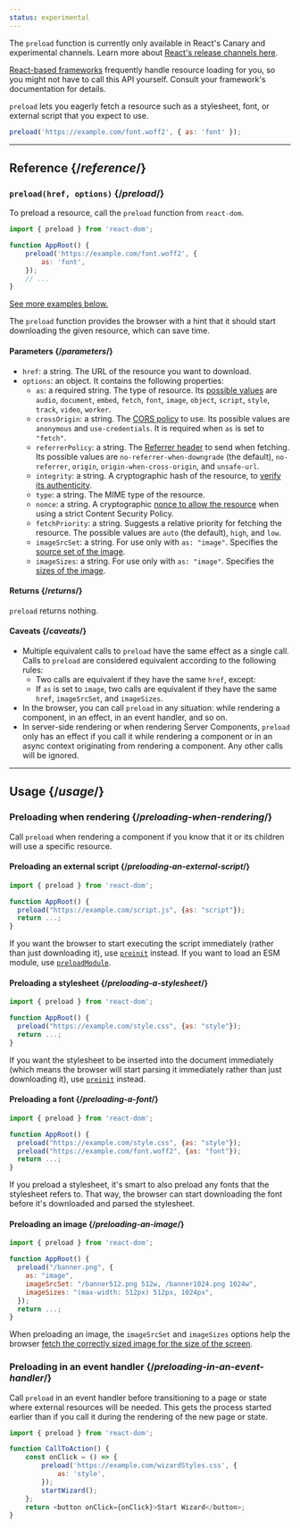 ```yaml
---
status: experimental
---
```


<Canary>

The `preload` function is currently only available in React's Canary and experimental channels. Learn more about [React's release channels here](https://react.dev/community/versioning-policy#all-release-channels).

</Canary>

<Note>

[React-based frameworks](../../learn/start-a-new-react-project) frequently handle resource loading for you, so you might not have to call this API yourself. Consult your framework's documentation for details.

</Note>

<Intro>

`preload` lets you eagerly fetch a resource such as a stylesheet, font, or external script that you expect to use.

```js
preload('https://example.com/font.woff2', { as: 'font' });
```

</Intro>

<InlineToc />

---

## Reference {/_reference_/}

### `preload(href, options)` {/_preload_/}

To preload a resource, call the `preload` function from `react-dom`.

```js
import { preload } from 'react-dom';

function AppRoot() {
    preload('https://example.com/font.woff2', {
        as: 'font',
    });
    // ...
}
```

[See more examples below.](#usage)

The `preload` function provides the browser with a hint that it should start downloading the given resource, which can save time.

#### Parameters {/_parameters_/}

-   `href`: a string. The URL of the resource you want to download.
-   `options`: an object. It contains the following properties:
    -   `as`: a required string. The type of resource. Its [possible values](https://developer.mozilla.org/en-US/docs/Web/HTML/Element/link#as) are `audio`, `document`, `embed`, `fetch`, `font`, `image`, `object`, `script`, `style`, `track`, `video`, `worker`.
    -   `crossOrigin`: a string. The [CORS policy](https://developer.mozilla.org/en-US/docs/Web/HTML/Attributes/crossorigin) to use. Its possible values are `anonymous` and `use-credentials`. It is required when `as` is set to `"fetch"`.
    -   `referrerPolicy`: a string. The [Referrer header](https://developer.mozilla.org/en-US/docs/Web/HTML/Element/link#referrerpolicy) to send when fetching. Its possible values are `no-referrer-when-downgrade` (the default), `no-referrer`, `origin`, `origin-when-cross-origin`, and `unsafe-url`.
    -   `integrity`: a string. A cryptographic hash of the resource, to [verify its authenticity](https://developer.mozilla.org/en-US/docs/Web/Security/Subresource_Integrity).
    -   `type`: a string. The MIME type of the resource.
    -   `nonce`: a string. A cryptographic [nonce to allow the resource](https://developer.mozilla.org/en-US/docs/Web/HTML/Global_attributes/nonce) when using a strict Content Security Policy.
    -   `fetchPriority`: a string. Suggests a relative priority for fetching the resource. The possible values are `auto` (the default), `high`, and `low`.
    -   `imageSrcSet`: a string. For use only with `as: "image"`. Specifies the [source set of the image](https://developer.mozilla.org/en-US/docs/Learn/HTML/Multimedia_and_embedding/Responsive_images).
    -   `imageSizes`: a string. For use only with `as: "image"`. Specifies the [sizes of the image](https://developer.mozilla.org/en-US/docs/Learn/HTML/Multimedia_and_embedding/Responsive_images).

#### Returns {/_returns_/}

`preload` returns nothing.

#### Caveats {/_caveats_/}

-   Multiple equivalent calls to `preload` have the same effect as a single call. Calls to `preload` are considered equivalent according to the following rules:
    -   Two calls are equivalent if they have the same `href`, except:
    -   If `as` is set to `image`, two calls are equivalent if they have the same `href`, `imageSrcSet`, and `imageSizes`.
-   In the browser, you can call `preload` in any situation: while rendering a component, in an effect, in an event handler, and so on.
-   In server-side rendering or when rendering Server Components, `preload` only has an effect if you call it while rendering a component or in an async context originating from rendering a component. Any other calls will be ignored.

---

## Usage {/_usage_/}

### Preloading when rendering {/_preloading-when-rendering_/}

Call `preload` when rendering a component if you know that it or its children will use a specific resource.

<Recipes titleText="Examples of preloading">

#### Preloading an external script {/_preloading-an-external-script_/}

```js
import { preload } from 'react-dom';

function AppRoot() {
  preload("https://example.com/script.js", {as: "script"});
  return ...;
}
```

If you want the browser to start executing the script immediately (rather than just downloading it), use [`preinit`](/reference/react-dom/preinit) instead. If you want to load an ESM module, use [`preloadModule`](/reference/react-dom/preloadModule).

<Solution />

#### Preloading a stylesheet {/_preloading-a-stylesheet_/}

```js
import { preload } from 'react-dom';

function AppRoot() {
  preload("https://example.com/style.css", {as: "style"});
  return ...;
}
```

If you want the stylesheet to be inserted into the document immediately (which means the browser will start parsing it immediately rather than just downloading it), use [`preinit`](/reference/react-dom/preinit) instead.

<Solution />

#### Preloading a font {/_preloading-a-font_/}

```js
import { preload } from 'react-dom';

function AppRoot() {
  preload("https://example.com/style.css", {as: "style"});
  preload("https://example.com/font.woff2", {as: "font"});
  return ...;
}
```

If you preload a stylesheet, it's smart to also preload any fonts that the stylesheet refers to. That way, the browser can start downloading the font before it's downloaded and parsed the stylesheet.

<Solution />

#### Preloading an image {/_preloading-an-image_/}

```js
import { preload } from 'react-dom';

function AppRoot() {
  preload("/banner.png", {
    as: "image",
    imageSrcSet: "/banner512.png 512w, /banner1024.png 1024w",
    imageSizes: "(max-width: 512px) 512px, 1024px",
  });
  return ...;
}
```

When preloading an image, the `imageSrcSet` and `imageSizes` options help the browser [fetch the correctly sized image for the size of the screen](https://developer.mozilla.org/en-US/docs/Learn/HTML/Multimedia_and_embedding/Responsive_images).

<Solution />

</Recipes>

### Preloading in an event handler {/_preloading-in-an-event-handler_/}

Call `preload` in an event handler before transitioning to a page or state where external resources will be needed. This gets the process started earlier than if you call it during the rendering of the new page or state.

```js
import { preload } from 'react-dom';

function CallToAction() {
    const onClick = () => {
        preload('https://example.com/wizardStyles.css', {
            as: 'style',
        });
        startWizard();
    };
    return <button onClick={onClick}>Start Wizard</button>;
}
```
